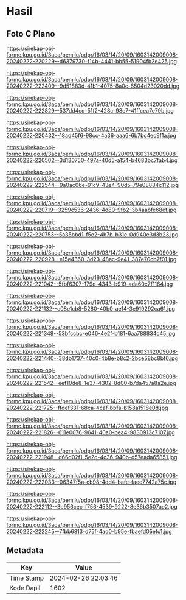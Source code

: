 # Hasil

## Foto C Plano

https://sirekap-obj-formc.kpu.go.id/3aca/pemilu/pdpr/16/03/14/20/09/1603142009008-20240222-220229--d6379730-f14b-4441-bb55-51904fb2e425.jpg

https://sirekap-obj-formc.kpu.go.id/3aca/pemilu/pdpr/16/03/14/20/09/1603142009008-20240222-222409--9d51883d-41b1-4075-8a0c-6504d23020dd.jpg

https://sirekap-obj-formc.kpu.go.id/3aca/pemilu/pdpr/16/03/14/20/09/1603142009008-20240222-222829--537dd4cd-51f2-428c-98c7-41ffcea7e79b.jpg

https://sirekap-obj-formc.kpu.go.id/3aca/pemilu/pdpr/16/03/14/20/09/1603142009008-20240222-220432--18ad45f6-98cc-4a36-aaa6-6b7bc4ec9f1a.jpg

https://sirekap-obj-formc.kpu.go.id/3aca/pemilu/pdpr/16/03/14/20/09/1603142009008-20240222-220502--3d130750-497a-40d5-a154-b4683bc7fab4.jpg

https://sirekap-obj-formc.kpu.go.id/3aca/pemilu/pdpr/16/03/14/20/09/1603142009008-20240222-222544--9a0ac06e-91c9-43e4-90d5-79e08884c112.jpg

https://sirekap-obj-formc.kpu.go.id/3aca/pemilu/pdpr/16/03/14/20/09/1603142009008-20240222-220719--3259c536-2436-4d80-9fb2-3b4aabfe68ef.jpg

https://sirekap-obj-formc.kpu.go.id/3aca/pemilu/pdpr/16/03/14/20/09/1603142009008-20240222-220753--5a35bbd1-f5e2-4b7b-b31e-0d940e3d3b23.jpg

https://sirekap-obj-formc.kpu.go.id/3aca/pemilu/pdpr/16/03/14/20/09/1603142009008-20240222-220928--e15e4360-3d23-48ac-9e41-387e70cb7f01.jpg

https://sirekap-obj-formc.kpu.go.id/3aca/pemilu/pdpr/16/03/14/20/09/1603142009008-20240222-221042--5fbf6307-179d-4343-b919-ada60c7f1164.jpg

https://sirekap-obj-formc.kpu.go.id/3aca/pemilu/pdpr/16/03/14/20/09/1603142009008-20240222-221132--c08e1cb8-5280-40b0-ae14-3e919292ca61.jpg

https://sirekap-obj-formc.kpu.go.id/3aca/pemilu/pdpr/16/03/14/20/09/1603142009008-20240222-221348--53bfccbc-e046-4e2f-b181-6aa788834c45.jpg

https://sirekap-obj-formc.kpu.go.id/3aca/pemilu/pdpr/16/03/14/20/09/1603142009008-20240222-221440--38db1737-40c0-4b8e-b8c2-2bce58bc8bf6.jpg

https://sirekap-obj-formc.kpu.go.id/3aca/pemilu/pdpr/16/03/14/20/09/1603142009008-20240222-221542--eef10de8-1e37-4302-8d00-b7da457a8a2e.jpg

https://sirekap-obj-formc.kpu.go.id/3aca/pemilu/pdpr/16/03/14/20/09/1603142009008-20240222-221725--ffdef331-68ca-4caf-bbfa-b158a1518e0d.jpg

https://sirekap-obj-formc.kpu.go.id/3aca/pemilu/pdpr/16/03/14/20/09/1603142009008-20240222-221826--611e0076-9641-40a0-bea4-9830913c7107.jpg

https://sirekap-obj-formc.kpu.go.id/3aca/pemilu/pdpr/16/03/14/20/09/1603142009008-20240222-221948--d66d02f1-5e2d-4c36-940b-d57eada65851.jpg

https://sirekap-obj-formc.kpu.go.id/3aca/pemilu/pdpr/16/03/14/20/09/1603142009008-20240222-222033--06347f5a-cb98-4dd4-bafe-faee7742a75c.jpg

https://sirekap-obj-formc.kpu.go.id/3aca/pemilu/pdpr/16/03/14/20/09/1603142009008-20240222-222112--3b956cec-f756-4539-9222-8e36b3507ae2.jpg

https://sirekap-obj-formc.kpu.go.id/3aca/pemilu/pdpr/16/03/14/20/09/1603142009008-20240222-222245--7fbb6813-d75f-4ad0-b95e-fbaefd05efc1.jpg


## Metadata

| Key        | Value               |
| ---------- | ------------------- |
| Time Stamp | 2024-02-26 22:03:46 |
| Kode Dapil | 1602                |



